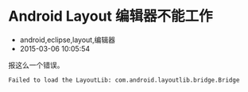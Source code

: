 # Android Layout 编辑器不能工作
- android,eclipse,layout,编辑器
- 2015-03-06 10:05:54


报这么一个错误。

    Failed to load the LayoutLib: com.android.layoutlib.bridge.Bridge
